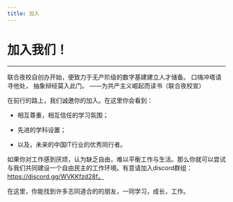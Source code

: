```yaml
---
title: 加入
---
```


# 加入我们！

------

联合夜校自创办开始，便致力于无产阶级的数字基建建立人才储备。
口嗨冲塔请寻他处，
抽象辩经莫入此门。
                      ——为共产主义崛起而读书（联合夜校宣）

在前行的路上，我们诚邀你的加入。在这里你会看到：


- 相互尊重，相互信任的学习氛围；

- 先进的学科设置；

- 以及，未来的中国IT行业的优秀同行者。


如果你对工作感到厌烦，认为缺乏自由，难以平衡工作与生活。那么你就可以尝试与我们共同建设一个自由民主的工作环境。有意请加入discord群组：https://discord.gg/WVKKfzd28f。

在这里，你能找到许多志同道合的的朋友，一同学习，成长，工作。
